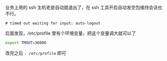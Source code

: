 业务上用的 ssh 主机老是自动就退出了，在 ssh 工具开启自动发空包维持会话也不行。
```log
# timed out waiting for input: auto-logout
```
后面发现，/etc/profile 里有个环境变量，把这个变量调大就可以了

```sh
export TMOUT=36000
```

改完之后 `. /etc/profile` 即可